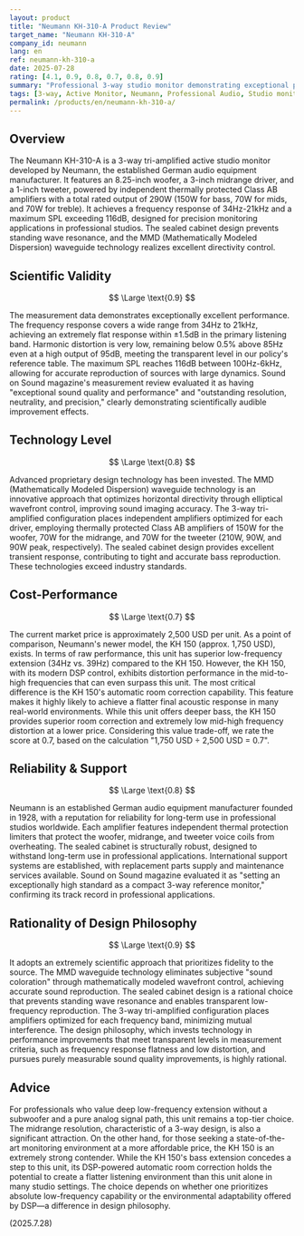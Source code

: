 ```yaml
---
layout: product
title: "Neumann KH-310-A Product Review"
target_name: "Neumann KH-310-A"
company_id: neumann
lang: en
ref: neumann-kh-310-a
date: 2025-07-28
rating: [4.1, 0.9, 0.8, 0.7, 0.8, 0.9]
summary: "Professional 3-way studio monitor demonstrating exceptional performance in scientific measurements. Achieves 34Hz-21kHz broadband reproduction and maximum SPL exceeding 116dB. MMD wavefront control technology provides accurate sound imaging."
tags: [3-way, Active Monitor, Neumann, Professional Audio, Studio monitors]
permalink: /products/en/neumann-kh-310-a/
---
```

## Overview

The Neumann KH-310-A is a 3-way tri-amplified active studio monitor developed by Neumann, the established German audio equipment manufacturer. It features an 8.25-inch woofer, a 3-inch midrange driver, and a 1-inch tweeter, powered by independent thermally protected Class AB amplifiers with a total rated output of 290W (150W for bass, 70W for mids, and 70W for treble). It achieves a frequency response of 34Hz-21kHz and a maximum SPL exceeding 116dB, designed for precision monitoring applications in professional studios. The sealed cabinet design prevents standing wave resonance, and the MMD (Mathematically Modeled Dispersion) waveguide technology realizes excellent directivity control.

## Scientific Validity

$$ \Large \text{0.9} $$

The measurement data demonstrates exceptionally excellent performance. The frequency response covers a wide range from 34Hz to 21kHz, achieving an extremely flat response within ±1.5dB in the primary listening band. Harmonic distortion is very low, remaining below 0.5% above 85Hz even at a high output of 95dB, meeting the transparent level in our policy's reference table. The maximum SPL reaches 116dB between 100Hz-6kHz, allowing for accurate reproduction of sources with large dynamics. Sound on Sound magazine's measurement review evaluated it as having "exceptional sound quality and performance" and "outstanding resolution, neutrality, and precision," clearly demonstrating scientifically audible improvement effects.

## Technology Level

$$ \Large \text{0.8} $$

Advanced proprietary design technology has been invested. The MMD (Mathematically Modeled Dispersion) waveguide technology is an innovative approach that optimizes horizontal directivity through elliptical wavefront control, improving sound imaging accuracy. The 3-way tri-amplified configuration places independent amplifiers optimized for each driver, employing thermally protected Class AB amplifiers of 150W for the woofer, 70W for the midrange, and 70W for the tweeter (210W, 90W, and 90W peak, respectively). The sealed cabinet design provides excellent transient response, contributing to tight and accurate bass reproduction. These technologies exceed industry standards.

## Cost-Performance

$$ \Large \text{0.7} $$

The current market price is approximately 2,500 USD per unit. As a point of comparison, Neumann's newer model, the KH 150 (approx. 1,750 USD), exists. In terms of raw performance, this unit has superior low-frequency extension (34Hz vs. 39Hz) compared to the KH 150. However, the KH 150, with its modern DSP control, exhibits distortion performance in the mid-to-high frequencies that can even surpass this unit. The most critical difference is the KH 150's automatic room correction capability. This feature makes it highly likely to achieve a flatter final acoustic response in many real-world environments. While this unit offers deeper bass, the KH 150 provides superior room correction and extremely low mid-high frequency distortion at a lower price. Considering this value trade-off, we rate the score at 0.7, based on the calculation "1,750 USD ÷ 2,500 USD = 0.7".

## Reliability & Support

$$ \Large \text{0.8} $$

Neumann is an established German audio equipment manufacturer founded in 1928, with a reputation for reliability for long-term use in professional studios worldwide. Each amplifier features independent thermal protection limiters that protect the woofer, midrange, and tweeter voice coils from overheating. The sealed cabinet is structurally robust, designed to withstand long-term use in professional applications. International support systems are established, with replacement parts supply and maintenance services available. Sound on Sound magazine evaluated it as "setting an exceptionally high standard as a compact 3-way reference monitor," confirming its track record in professional applications.

## Rationality of Design Philosophy

$$ \Large \text{0.9} $$

It adopts an extremely scientific approach that prioritizes fidelity to the source. The MMD waveguide technology eliminates subjective "sound coloration" through mathematically modeled wavefront control, achieving accurate sound reproduction. The sealed cabinet design is a rational choice that prevents standing wave resonance and enables transparent low-frequency reproduction. The 3-way tri-amplified configuration places amplifiers optimized for each frequency band, minimizing mutual interference. The design philosophy, which invests technology in performance improvements that meet transparent levels in measurement criteria, such as frequency response flatness and low distortion, and pursues purely measurable sound quality improvements, is highly rational.

## Advice

For professionals who value deep low-frequency extension without a subwoofer and a pure analog signal path, this unit remains a top-tier choice. The midrange resolution, characteristic of a 3-way design, is also a significant attraction. On the other hand, for those seeking a state-of-the-art monitoring environment at a more affordable price, the KH 150 is an extremely strong contender. While the KH 150's bass extension concedes a step to this unit, its DSP-powered automatic room correction holds the potential to create a flatter listening environment than this unit alone in many studio settings. The choice depends on whether one prioritizes absolute low-frequency capability or the environmental adaptability offered by DSP—a difference in design philosophy.

(2025.7.28)
